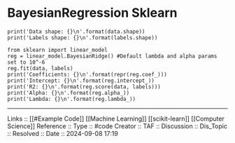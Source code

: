 # BayesianRegression Sklearn

```
print('Data shape: {}\n'.format(data.shape))
print('Labels shape: {}\n'.format(labels.shape))

from sklearn import linear_model
reg = linear_model.BayesianRidge() #Default lambda and alpha params set to 10^-6
reg.fit(data, labels)
print('Coefficients: {}\n'.format(repr(reg.coef_)))
print('Intercept: {}\n'.format(reg.intercept_))
print('R2: {}\n'.format(reg.score(data, labels)))
print('Alpha: {}\n'.format(reg.alpha_))
print('Lambda: {}\n'.format(reg.lambda_))
```


---
Links :: [[#Example Code]] [[Machine Learning]] [[scikit-learn]] [[Computer Science]]
Reference ::
Type :: #code
Creator ::
TAF ::
Discussion ::
Dis_Topic :: 
Resolved ::
Date :: 2024-09-08 17:19